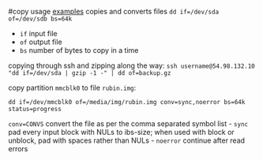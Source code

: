 #copy
usage [examples](https://opensource.com/article/18/7/how-use-dd-linux)
copies and converts files
`dd if=/dev/sda of=/dev/sdb bs=64k`
- `if` input file
- `of` output file
- `bs` number of bytes to copy in a time

copying through ssh and zipping along the way:
`ssh username@54.98.132.10 "dd if=/dev/sda | gzip -1 -" | dd of=backup.gz`

copy partition `mmcblk0` to file `rubin.img`:
```shell
dd if=/dev/mmcblk0 of=/media/img/rubin.img conv=sync,noerror bs=64k status=progress
```

`conv=CONVS`   convert the file as per the comma separated symbol list
	  - `sync`   pad every input block with NULs to ibs-size; when used with block or unblock, pad with spaces rather than NULs
	  - `noerror`  continue after read errors
